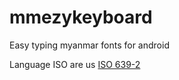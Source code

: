 # mmezykeyboard

Easy typing myanmar fonts for android

Language ISO are us [ISO 639-2](http://en.wikipedia.org/wiki/ISO_639-2)